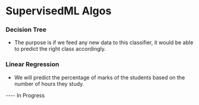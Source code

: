 # SupervisedML Algos

### Decision Tree 
- The purpose is if we feed any new data to this classifier, it would be able to predict the right class accordingly.
### Linear Regression 
- We will predict the percentage of marks of the students based on the number of hours they study.

---- In Progress
